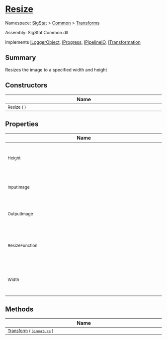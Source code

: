 # [Resize](./Resize.md)

Namespace: [SigStat]() > [Common](./../README.md) > [Transforms](./README.md)

Assembly: SigStat.Common.dll

Implements [ILoggerObject](./../ILoggerObject.md), [IProgress](./../Helpers/IProgress.md), [IPipelineIO](./../Pipeline/IPipelineIO.md), [ITransformation](./../ITransformation.md)

## Summary
Resizes the image to a specified width and height

## Constructors

| Name | Summary | 
| --- | --- | 
| <div style="width:490px"><sub>Resize (  )</sub></div>| <sub></sub></div>| <br>


## Properties

| Name | Summary | 
| --- | --- | 
| <div style="width:490px"><sub>Height</sub></div>| <sub>The new height. Leave it as null, if you do not want to explicitly specify a given height</sub></div>| <br>
| <div style="width:490px"><sub>InputImage</sub></div>| <sub>Input [FeatureDescriptor](https://github.com/hargitomi97/sigstat/blob/master/docs/md/SigStat/Common/FeatureDescriptor.md) describing the image of the signature</sub></div>| <br>
| <div style="width:490px"><sub>OutputImage</sub></div>| <sub>Output [FeatureDescriptor](https://github.com/hargitomi97/sigstat/blob/master/docs/md/SigStat/Common/FeatureDescriptor.md) describing the resized image of the signature</sub></div>| <br>
| <div style="width:490px"><sub>ResizeFunction</sub></div>| <sub>Set a resize function if you want to dynamically calculate the new width and height of the image</sub></div>| <br>
| <div style="width:490px"><sub>Width</sub></div>| <sub>The new width. Leave it as null, if you do not want to explicitly specify a given width</sub></div>| <br>


## Methods

| Name | Summary | 
| --- | --- | 
| <div style="width:490px"><sub>[Transform](./Methods/Resize-100663714.md) ( [`Signature`](./../Signature.md) )</sub></div>| <sub></sub></div>| <br>



